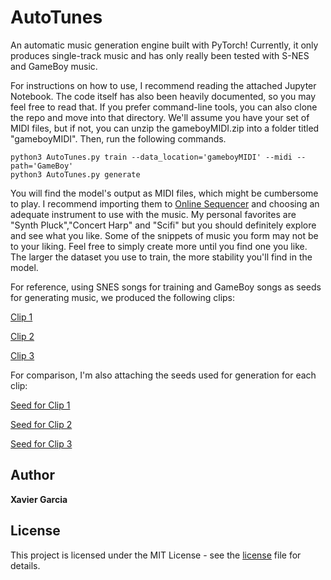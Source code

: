 # AutoTunes

An automatic music generation engine built with PyTorch! Currently, it only produces single-track music and has only really been tested with S-NES and GameBoy music.

For instructions on how to use, I recommend reading the attached Jupyter Notebook. The code itself has also been heavily documented, so you may feel free to read that. If you prefer command-line tools, you can also clone the repo and move into that directory. We'll assume you have your set of MIDI files, but if not, you can unzip the gameboyMIDI.zip into a folder titled "gameboyMIDI". Then, run the following commands.

```
python3 AutoTunes.py train --data_location='gameboyMIDI' --midi --path='GameBoy'
python3 AutoTunes.py generate 
```

You will find the model's output as MIDI files, which might be cumbersome to play. I recommend importing them to [Online Sequencer](https://onlinesequencer.net/import) and choosing an adequate instrument to use with the music. My personal favorites are "Synth Pluck","Concert Harp" and "Scifi" but you should definitely explore and see what you like. Some of the snippets of music you form may not be to your liking. Feel free to simply create more until you find one you like. The larger the dataset you use to train, the more stability you'll find in the model. 

For reference, using SNES songs for training and GameBoy songs as seeds for generating music, we produced the following clips:

[Clip 1](https://www.youtube.com/watch?v=jBg0v-mOAN0)

[Clip 2](https://www.youtube.com/watch?v=kKFUJWCmJzQ)

[Clip 3](https://www.youtube.com/watch?v=Ilj7s7OvUa8)

For comparison, I'm also attaching the seeds used for generation for each clip:

[Seed for Clip 1](https://www.youtube.com/watch?v=hL-20_ZUwSw)

[Seed for Clip 2](https://www.youtube.com/watch?v=upahaJC-zDg)

[Seed for Clip 3](https://www.youtube.com/watch?v=GiJC6MxM2CU)

## Author

**Xavier Garcia** 


## License

This project is licensed under the MIT License - see the [license](LICENSE.md) file for details.
